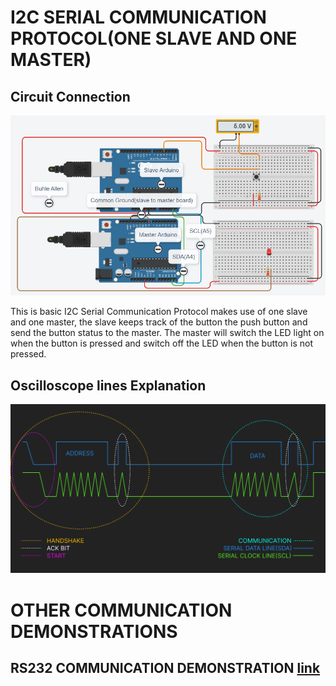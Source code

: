 # I2C SERIAL COMMUNICATION PROTOCOL(ONE SLAVE AND ONE MASTER)

## Circuit Connection
![Board Example From Lab](./I2C_Protocol.png)

This is basic I2C Serial Communication Protocol makes use of one slave and one master, the slave keeps track of the button the push button and send the button status to the master. The master will switch the LED light on when the button is pressed and switch off the LED when the button is not pressed.

## Oscilloscope lines Explanation
![Oscilloscope Explanation](./scilloscope.jpg)

# OTHER COMMUNICATION DEMONSTRATIONS
## RS232 COMMUNICATION DEMONSTRATION [link](https://youtu.be/LvdoniAMvtU?si=VpWv37wDliS669wd)
